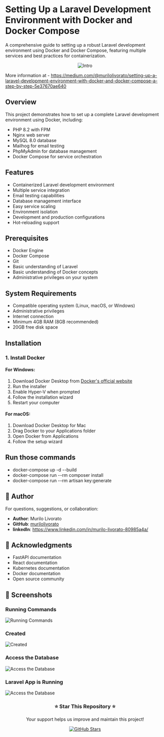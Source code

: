 # Setting Up a Laravel Development Environment with Docker and Docker Compose

A comprehensive guide to setting up a robust Laravel development environment using Docker and Docker Compose, featuring multiple services and best practices for containerization.


<p align="center">
<img src="https://miro.medium.com/v2/resize:fit:700/1*VvKZZV8uXmlrBhxwaWFS0A.png" alt="Intro" />
</p>

More information at - 
https://medium.com/@murilolivorato/setting-up-a-laravel-development-environment-with-docker-and-docker-compose-a-step-by-step-5e37670ae640


## Overview

This project demonstrates how to set up a complete Laravel development environment using Docker, including:
- PHP 8.2 with FPM
- Nginx web server
- MySQL 8.0 database
- Mailhog for email testing
- PhpMyAdmin for database management
- Docker Compose for service orchestration

## Features

- Containerized Laravel development environment
- Multiple service integration
- Email testing capabilities
- Database management interface
- Easy service scaling
- Environment isolation
- Development and production configurations
- Hot-reloading support

## Prerequisites

- Docker Engine
- Docker Compose
- Git
- Basic understanding of Laravel
- Basic understanding of Docker concepts
- Administrative privileges on your system

## System Requirements

- Compatible operating system (Linux, macOS, or Windows)
- Administrative privileges
- Internet connection
- Minimum 4GB RAM (8GB recommended)
- 20GB free disk space

## Installation

### 1. Install Docker

#### For Windows:
1. Download Docker Desktop from [Docker's official website](https://www.docker.com/get-started)
2. Run the installer
3. Enable Hyper-V when prompted
4. Follow the installation wizard
5. Restart your computer

#### For macOS:
1. Download Docker Desktop for Mac
2. Drag Docker to your Applications folder
3. Open Docker from Applications
4. Follow the setup wizard


## Run those commands
- docker-compose up -d --build
- docker-compose run --rm composer install
- docker-compose run --rm artisan key:generate



## 👥 Author

For questions, suggestions, or collaboration:
- **Author**: Murilo Livorato
- **GitHub**: [murilolivorato](https://github.com/murilolivorato)
- **linkedIn**: https://www.linkedin.com/in/murilo-livorato-80985a4a/

## 🙏 Acknowledgments

- FastAPI documentation
- React documentation
- Kubernetes documentation
- Docker documentation
- Open source community

## 📸 Screenshots

### Running Commands
![Running Commands](https://miro.medium.com/v2/resize:fit:700/1*_gOC9UlGPgymCsMJYLuCcA.png)

### Created
![Created](https://miro.medium.com/v2/resize:fit:700/1*tE9oMj91IvMDuXrjvh_NFA.png)

### Access the Database
![Access the Database](https://miro.medium.com/v2/resize:fit:700/1*3WSFU3DEHF5nPbuKKNe7uQ.png)

### Laravel App is Running
![Access the Database](https://miro.medium.com/v2/resize:fit:700/1*q9vN15zXnPXbHxqUOS0SfA.png)

<div align="center">
  <h3>⭐ Star This Repository ⭐</h3>
  <p>Your support helps us improve and maintain this project!</p>
  <a href="https://github.com/murilolivorato/laravel_docker_enviroment/stargazers">
    <img src="https://img.shields.io/github/stars/murilolivorato/laravel_docker_enviroment?style=social" alt="GitHub Stars">
  </a>
</div>

